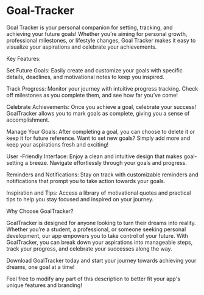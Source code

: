 # Goal-Tracker
Goal Tracker is your personal companion for setting, tracking, and achieving your future goals! Whether you’re aiming for personal growth, professional milestones, or lifestyle changes, Goal Tracker makes it easy to visualize your aspirations and celebrate your achievements.

Key Features:

Set Future Goals: Easily create and customize your goals with specific details, deadlines, and motivational notes to keep you inspired.

Track Progress: Monitor your journey with intuitive progress tracking. Check off milestones as you complete them, and see how far you’ve come!

Celebrate Achievements: Once you achieve a goal, celebrate your success! GoalTracker allows you to mark goals as complete, giving you a sense of accomplishment.

Manage Your Goals: After completing a goal, you can choose to delete it or keep it for future reference. Want to set new goals? Simply add more and keep your aspirations fresh and exciting!

User -Friendly Interface: Enjoy a clean and intuitive design that makes goal-setting a breeze. Navigate effortlessly through your goals and progress.

Reminders and Notifications: Stay on track with customizable reminders and notifications that prompt you to take action towards your goals.

Inspiration and Tips: Access a library of motivational quotes and practical tips to help you stay focused and inspired on your journey.

Why Choose GoalTracker?

GoalTracker is designed for anyone looking to turn their dreams into reality. Whether you’re a student, a professional, or someone seeking personal development, our app empowers you to take control of your future. With GoalTracker, you can break down your aspirations into manageable steps, track your progress, and celebrate your successes along the way.

Download GoalTracker today and start your journey towards achieving your dreams, one goal at a time!

Feel free to modify any part of this description to better fit your app's unique features and branding!
